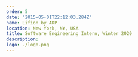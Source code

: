 ```yaml
---
order: 5
date: "2015-05-01T22:12:03.284Z"
name: Lifion by ADP
location: New York, NY, USA
title: Software Engineering Intern, Winter 2020
description:
logo: ./logo.png
---
```

